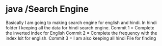 # java /Search Engine
Basically I am going to making search engine for english and hindi.
In hindi folder I keeping all the data for hindi search engine. 
Commit 1 = Complete the inverted index for English
Commit 2 = Complete the frequency with the index lsit for english.
Commit 3 =  I am also keeping all hindi File for finding 
